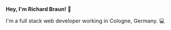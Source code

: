 **Hey, I'm Richard Braun!** 👋

I'm a full stack web developer working in Cologne, Germany. :computer:

<!---
richardbenedikt/richardbenedikt is a ✨ special ✨ repository because its `README.md` (this file) appears on your GitHub profile.
You can click the Preview link to take a look at your changes.
--->
